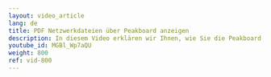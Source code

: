 ```yaml
---
layout: video_article
lang: de
title: PDF Netzwerkdateien über Peakboard anzeigen
description: In diesem Video erklären wir Ihnen, wie Sie die Peakboard-Bridge nutzen können, um Dateien hinzuzufügen. Wir sprechen außerdem darüber, wie man grundlegende Touchscreen-Funktionen mit Hilfe von Lua-Scripting hinzufügen kann. 
youtube_id: MGBl_Wp7aQU
weight: 800
ref: vid-800
---
```

